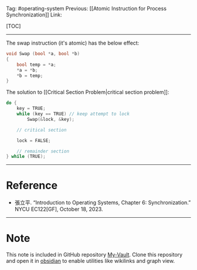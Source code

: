 Tag: #operating-system 
Previous: [[Atomic Instruction for Process Synchronization]]
Link: 

[TOC]

---

The swap instruction (it's atomic) has the below effect:

```cpp
void Swap (bool *a, bool *b)
{
	bool temp = *a;
	*a = *b;
	*b = temp;
}
```

The solution to [[Critical Section Problem|critical section problem]]:

```cpp
do {
	key = TRUE;
	while (key == TRUE) // keep attempt to lock
		Swap(&lock, &key);

	// critical section

	lock = FALSE;

	// remainder section
} while (TRUE);
```

---

# Reference

- 張立平. “Introduction to Operating Systems, Chapter 6: Synchronization.” NYCU EC122[GF], October 18, 2023.

---

# Note

This note is included in GitHub repository [My-Vault](https://github.com/LittleD3092/My-Vault.git). Clone this repository and open it in [obsidian](https://obsidian.md/) to enable utilities like wikilinks and graph view.